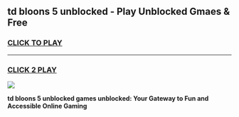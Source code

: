 
## td bloons 5 unblocked - Play Unblocked Gmaes & Free
<h3>
<a href="https://news.freeplayer.one?title=td_bloons_5_unblocked&ref=16F">CLICK TO PLAY</a></h3>
<hr>

<h3>
<a href="https://news.freeplayer.one?title=td_bloons_5_unblocked&ref=16F">CLICK 2 PLAY</a>
  
</h3>

<a href="https://news.freeplayer.one?title=td_bloons_5_unblocked&ref=16F/"><img src="https://clearcache.store/games.png"></a>


**td bloons 5 unblocked games unblocked: Your Gateway to Fun and Accessible Online Gaming**
